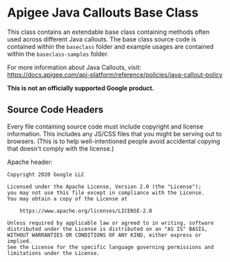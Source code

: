 # Apigee Java Callouts Base Class

This class contains an extendable base class containing methods often used across different Java callouts. The base class source code is contained within the `baseclass` folder and example usages are contained within the `baseclass-samples` folder.

For more information about Java Callouts, visit:
https://docs.apigee.com/api-platform/reference/policies/java-callout-policy

**This is not an officially supported Google product.**

## Source Code Headers

Every file containing source code must include copyright and license
information. This includes any JS/CSS files that you might be serving out to
browsers. (This is to help well-intentioned people avoid accidental copying that
doesn't comply with the license.)

Apache header:

    Copyright 2020 Google LLC

    Licensed under the Apache License, Version 2.0 (the "License");
    you may not use this file except in compliance with the License.
    You may obtain a copy of the License at

        https://www.apache.org/licenses/LICENSE-2.0

    Unless required by applicable law or agreed to in writing, software
    distributed under the License is distributed on an "AS IS" BASIS,
    WITHOUT WARRANTIES OR CONDITIONS OF ANY KIND, either express or implied.
    See the License for the specific language governing permissions and
    limitations under the License.
